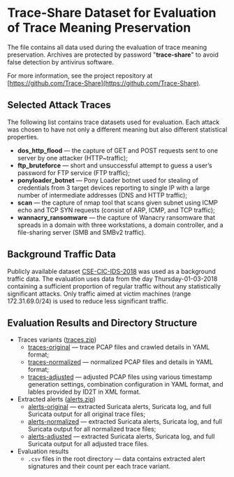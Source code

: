 # Trace-Share Dataset for Evaluation of Trace Meaning Preservation

The file contains all data used during the evaluation of trace meaning preservation. Archives are protected by password "**trace-share**" to avoid false detection by antivirus software.

For more information, see the project repository at [https://github.com/Trace-Share](https://github.com/Trace-Share).


## Selected Attack Traces

The following list contains trace datasets used for evaluation. Each attack was chosen to have not only a different meaning but also different statistical properties.

* **dos_http_flood** — the capture of GET and POST requests sent to one server by one attacker (HTTP~traffic);
* **ftp_bruteforce** — short and unsuccessful attempt to guess a user’s password for FTP service (FTP traffic);
* **ponyloader_botnet** — Pony Loader botnet used for stealing of credentials from 3 target devices reporting to single IP with a large number of intermediate addresses (DNS and HTTP traffic);
* **scan** — the capture of nmap tool that scans given subnet using ICMP echo and TCP SYN requests (consist of ARP, ICMP, and TCP traffic);
* **wannacry_ransomware** — the capture of Wanacry ransomware that spreads in a domain with three workstations, a domain controller, and a file-sharing server (SMB and SMBv2 traffic).


## Background Traffic Data

Publicly available dataset [CSE-CIC-IDS-2018](https://www.unb.ca/cic/datasets/ids-2018.html) was used as a background traffic data. The evaluation uses data from the day Thursday-01-03-2018 containing a sufficient proportion of regular traffic without any statistically significant attacks. Only traffic aimed at victim machines (range 172.31.69.0/24) is used to reduce less significant traffic.


## Evaluation Results and Directory Structure

* Traces variants ([traces.zip](./traces.zip))
    * [traces-original](./traces-original/) — trace PCAP files and crawled details in YAML format;
    * [traces-normalized](./traces-normalized) — normalized PCAP files and details in YAML format;
    * [traces-adjusted](./traces-adjusted) — adjusted PCAP files using various timestamp generation settings, combination configuration in YAML format, and lables provided by ID2T in XML format.
* Extracted alerts ([alerts.zip](./alerts.zip))
    * [alerts-original](./alerts-original/) — extracted Suricata alerts, Suricata log, and full Suricata output for all original trace files;
    * [alerts-normalized](./alerts-normalized/) — extracted Suricata alerts, Suricata log, and full Suricata output for all normalized trace files;
    * [alerts-adjusted](./alerts-adjusted/) — extracted Suricata alerts, Suricata log, and full Suricata output for all adjusted trace files.
* Evaluation results 
    * `.csv` files in the root directory — data contains extracted alert signatures and their count per each trace variant.
